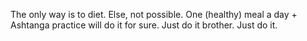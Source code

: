 The only way is to diet. Else, not possible. One (healthy) meal a day + Ashtanga practice will do it for sure. Just do it brother. Just do it.